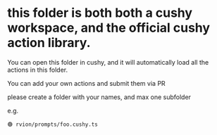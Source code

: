 # this folder is both both a cushy workspace, and the official cushy action library.

You can open this folder in cushy, and it will automatically load all the actions in this folder.

You can add your own actions and submit them via PR

please create a folder with your names, and max one subfolder

e.g.

```
🟢 rvion/prompts/foo.cushy.ts
```
